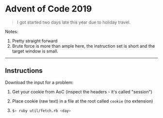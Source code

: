 # Advent of Code 2019

> I got started two days late this year due to holiday travel.

Notes:

1. Pretty straight forward
2. Brute force is more than ample here, the instruction set is short and the target window is small.

---

## Instructions

Download the input for a problem:

1. Get your cookie from AoC (inspect the headers - it's called "session")

2. Place cookie (raw text) in a file at the root called `cookie` (no extension)

3. 
    ```sh
    $> ruby util/fetch.rb <day>
    ```